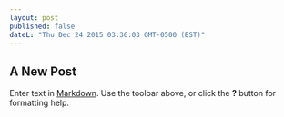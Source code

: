 ```yaml
---
layout: post
published: false
dateL: "Thu Dec 24 2015 03:36:03 GMT-0500 (EST)"
---
```


## A New Post

Enter text in [Markdown](http://daringfireball.net/projects/markdown/). Use the toolbar above, or click the **?** button for formatting help.
